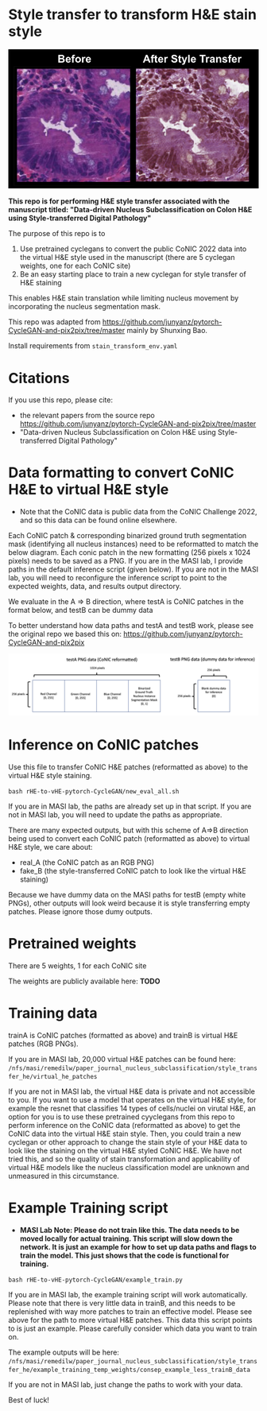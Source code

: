 # Style transfer to transform H&E stain style

![Description of Image](./stain_example.png)

**This repo is for performing H&E style transfer associated with the manuscript titled:
"Data-driven Nucleus Subclassification on Colon H&E using Style-transferred Digital Pathology"**

The purpose of this repo is to 
1) Use pretrained cyclegans to convert the public CoNIC 2022 data into the virtual H&E style used in the manuscript (there are 5 cyclegan weights, one for each CoNIC site)
3) Be an easy starting place to train a new cyclegan for style transfer of H&E staining

This enables H&E stain translation while limiting nucleus movement by incorporating the nucleus segmentation mask.

This repo was adapted from https://github.com/junyanz/pytorch-CycleGAN-and-pix2pix/tree/master
mainly by Shunxing Bao.

Install requirements from ```stain_transform_env.yaml```

# Citations
If you use this repo, please cite:
- the relevant papers from the source repo https://github.com/junyanz/pytorch-CycleGAN-and-pix2pix/tree/master
- "Data-driven Nucleus Subclassification on Colon H&E using Style-transferred Digital Pathology"

# Data formatting to convert CoNIC H&E to virtual H&E style
- Note that the CoNIC data is public data from the CoNIC Challenge 2022, and so this data can be found online elsewhere.

Each CoNIC patch & 
corresponding binarized ground truth segmentation mask (identifying all nucleus instances) 
need to be reformatted to match the below diagram.
Each conic patch in the new formatting (256 pixels x 1024 pixels) needs to be saved as a PNG.
If you are in the MASI lab, I provide paths in the default inference script (given below).
If you are not in the MASI lab, you will need to reconfigure the inference script to point to the 
expected weights, data, and results output directory.

We evaluate in the A => B direction, where testA is CoNIC patches in the format below, 
and testB can be dummy data

To better understand how data paths and testA and testB work, please see the original repo 
we based this on: https://github.com/junyanz/pytorch-CycleGAN-and-pix2pix 

![Description of Image](./diagram.png)

# Inference on CoNIC patches
Use this file to transfer CoNIC H&E patches (reformatted as above) to the virtual H&E style staining.

```bash rHE-to-vHE-pytorch-CycleGAN/new_eval_all.sh```

If you are in MASI lab, the paths are already set up in that script.
If you are not in MASI lab, you will need to update the paths as appropriate.

There are many expected outputs, but with this scheme of A=>B direction being used to convert each CoNIC patch (reformatted as above) to virtual H&E style, we care about:
- real_A (the CoNIC patch as an RGB PNG)
- fake_B (the style-transferred CoNIC patch to look like the virtual H&E staining)

Because we have dummy data on the MASI paths for testB (empty white PNGs), other outputs will look weird because it is style transferring empty patches.
Please ignore those dumy outputs.

# Pretrained weights
There are 5 weights, 1 for each CoNIC site

The weights are publicly available here: **TODO**

# Training data
trainA is CoNIC patches (formatted as above) and trainB is virtual H&E patches (RGB PNGs).

If you are in MASI lab, 20,000 virtual H&E patches can be found here: ```/nfs/masi/remedilw/paper_journal_nucleus_subclassification/style_transfer_he/virtual_he_patches```

If you are not in MASI lab, the virtual H&E data is private and not accessible to you. If you want to use a model that operates on the virtual H&E style, for example the resnet that classifies 14 types of cells/nuclei on virutal H&E, an option for you is to use these pretrained cyyclegans from this repo to perform inference on the CoNIC data (reformatted as above) to get the CoNIC data into the virtual H&E stain style. Then, you could train a new cyclegan or other approach to change the stain style of your H&E data to look like the staining on the virtual H&E styled CoNIC H&E. We have not tried this, and so the quality of stain transformation and applicability of virtual H&E models like the nucleus classification model are unknown and unmeasured in this circumstance.

# Example Training script
- **MASI Lab Note: Please do not train like this. The data needs to be moved locally for actual training. This script will slow down the network. It is just an example for how to set up data paths and flags to train the model. This just shows that the code is functional for training.**

```bash rHE-to-vHE-pytorch-CycleGAN/example_train.py```

If you are in MASI lab, the example training script will work automatically.
Please note that there is very little data in trainB, and this needs to be replenished with way more patches to train an effective model.
Please see above for the path to more virtual H&E patches. This data this script points to is just an example. Please carefully consider which data you want to train on.

The example outputs will be here: ```/nfs/masi/remedilw/paper_journal_nucleus_subclassification/style_transfer_he/example_training_temp_weights/consep_example_less_trainB_data```

If you are not in MASI lab, just change the paths to work with your data.

Best of luck!



